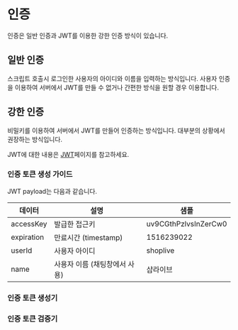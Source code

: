 # 인증

인증은 일반 인증과 JWT를 이용한 강한 인증 방식이 있습니다.

## 일반 인증

스크립트 호출시 로그인한 사용자의 아이디와 이름을 입력하는 방식입니다. 사용자 인증을 이용하여 서버에서 JWT를 만들 수 없거나 간편한 방식을 원할 경우 이용합니다.

## 강한 인증

비밀키를 이용하여 서버에서 JWT를 만들어 인증하는 방식입니다. 대부분의 상황에서 권장하는 방식입니다.

JWT에 대한 내용은 [JWT](./jwt)페이지를 참고하세요.

### 인증 토큰 생성 가이드

JWT payload는 다음과 같습니다.

| 데이터     | 설명                          | 샘플                 |
| ---------- | ----------------------------- | -------------------- |
| accessKey  | 발급한 접근키                 | uv9CGthPzlvsInZerCw0 |
| expiration | 만료시간 (timestamp)          | 1516239022           |
| userId     | 사용자 아이디                 | shoplive             |
| name       | 사용자 이름 (채팅창에서 사용) | 샵라이브             |

### 인증 토큰 생성기

<AuthorizationGenerator />

### 인증 토큰 검증기
